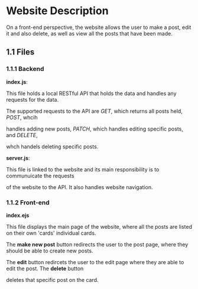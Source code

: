 # Website Description
On a front-end perspective, the website allows the user to make a post, edit it and also delete, as well as view all the posts that have been made.

## 1.1 Files
### 1.1.1 Backend
**index.js**:

This file holds a local RESTful API that holds the data and handles any requests for the data.

The supported requests to the API are *GET*, which returns all posts held, *POST*, whcih

handles adding new posts, *PATCH*, which handles editing specific posts, and *DELETE*,

whch handels deleting specific posts.

**server.js**:

This file is linked to the website and its main responsibility is to communuicate the requests 

of the website to the API. It also handles website navigation.


### 1.1.2 Front-end
**index.ejs**

This file displays the main page of the website, where all the posts are listed on their own 'cards' individual cards.



The **make new post** button redirects the user to the post page, where they should be able to create new posts. 

The **edit** button redircets the user to the edit page where they are able to edit the post. The **delete** button 

deletes that specific post on the card.
